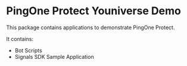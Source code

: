 # PingOne Protect Youniverse Demo
This package contains applications to demonstrate PingOne Protect.

It contains:
* Bot Scripts
* Signals SDK Sample Application